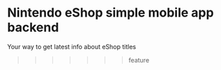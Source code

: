 # Nintendo eShop simple mobile app backend
Your way to get latest info about eShop titles
>>>>>>> feature
